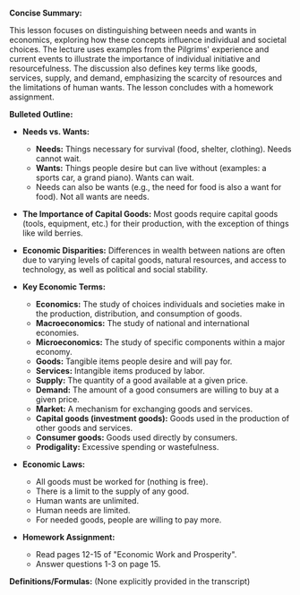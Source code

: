**Concise Summary:**

This lesson focuses on distinguishing between needs and wants in economics, exploring how these concepts influence individual and societal choices. The lecture uses examples from the Pilgrims' experience and current events to illustrate the importance of individual initiative and resourcefulness.  The discussion also defines key terms like goods, services, supply, and demand, emphasizing the scarcity of resources and the limitations of human wants.  The lesson concludes with a homework assignment.


**Bulleted Outline:**

* **Needs vs. Wants:**
    * **Needs:** Things necessary for survival (food, shelter, clothing). Needs cannot wait.
    * **Wants:** Things people desire but can live without (examples: a sports car, a grand piano). Wants can wait.
    *  Needs can also be wants (e.g., the need for food is also a want for food).  Not all wants are needs.

* **The Importance of Capital Goods:** Most goods require capital goods (tools, equipment, etc.) for their production, with the exception of things like wild berries.

* **Economic Disparities:** Differences in wealth between nations are often due to varying levels of capital goods, natural resources, and access to technology, as well as political and social stability.

* **Key Economic Terms:**
    * **Economics:** The study of choices individuals and societies make in the production, distribution, and consumption of goods.
    * **Macroeconomics:** The study of national and international economies.
    * **Microeconomics:** The study of specific components within a major economy.
    * **Goods:** Tangible items people desire and will pay for.
    * **Services:** Intangible items produced by labor.
    * **Supply:** The quantity of a good available at a given price.
    * **Demand:** The amount of a good consumers are willing to buy at a given price.
    * **Market:** A mechanism for exchanging goods and services.
    * **Capital goods (investment goods):** Goods used in the production of other goods and services.
    * **Consumer goods:** Goods used directly by consumers.
    * **Prodigality:** Excessive spending or wastefulness.

* **Economic Laws:**
    * All goods must be worked for (nothing is free).
    * There is a limit to the supply of any good.
    * Human wants are unlimited.
    * Human needs are limited.
    * For needed goods, people are willing to pay more.


* **Homework Assignment:**
    * Read pages 12-15 of "Economic Work and Prosperity".
    * Answer questions 1-3 on page 15.


**Definitions/Formulas:** (None explicitly provided in the transcript)

